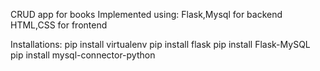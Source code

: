 CRUD app for books
Implemented using: Flask,Mysql for backend
                   HTML,CSS for frontend

Installations:
pip install virtualenv
pip install flask
pip install Flask-MySQL
pip install mysql-connector-python
